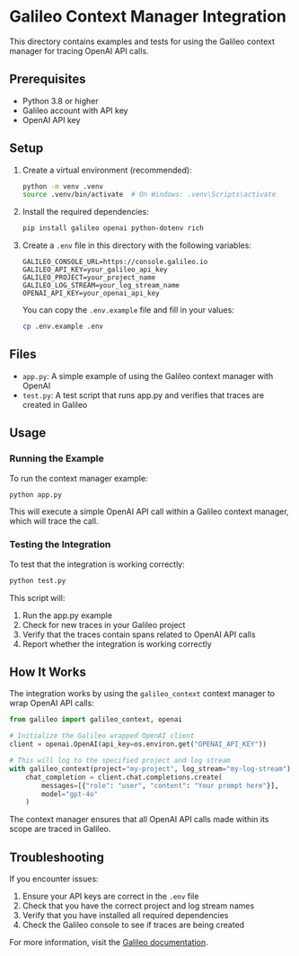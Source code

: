 # Galileo Context Manager Integration

This directory contains examples and tests for using the Galileo context manager for tracing OpenAI API calls.

## Prerequisites

- Python 3.8 or higher
- Galileo account with API key
- OpenAI API key

## Setup

1. Create a virtual environment (recommended):

   ```bash
   python -m venv .venv
   source .venv/bin/activate  # On Windows: .venv\Scripts\activate
   ```

2. Install the required dependencies:

   ```bash
   pip install galileo openai python-dotenv rich
   ```

3. Create a `.env` file in this directory with the following variables:

   ```
   GALILEO_CONSOLE_URL=https://console.galileo.io
   GALILEO_API_KEY=your_galileo_api_key
   GALILEO_PROJECT=your_project_name
   GALILEO_LOG_STREAM=your_log_stream_name
   OPENAI_API_KEY=your_openai_api_key
   ```

   You can copy the `.env.example` file and fill in your values:

   ```bash
   cp .env.example .env
   ```

## Files

- `app.py`: A simple example of using the Galileo context manager with OpenAI
- `test.py`: A test script that runs app.py and verifies that traces are created in Galileo

## Usage

### Running the Example

To run the context manager example:

```bash
python app.py
```

This will execute a simple OpenAI API call within a Galileo context manager, which will trace the call.

### Testing the Integration

To test that the integration is working correctly:

```bash
python test.py
```

This script will:

1. Run the app.py example
2. Check for new traces in your Galileo project
3. Verify that the traces contain spans related to OpenAI API calls
4. Report whether the integration is working correctly

## How It Works

The integration works by using the `galileo_context` context manager to wrap OpenAI API calls:

```python
from galileo import galileo_context, openai

# Initialize the Galileo wrapped OpenAI client
client = openai.OpenAI(api_key=os.environ.get("OPENAI_API_KEY"))

# This will log to the specified project and log stream
with galileo_context(project="my-project", log_stream="my-log-stream"):
    chat_completion = client.chat.completions.create(
        messages=[{"role": "user", "content": "Your prompt here"}],
        model="gpt-4o"
    )
```

The context manager ensures that all OpenAI API calls made within its scope are traced in Galileo.

## Troubleshooting

If you encounter issues:

1. Ensure your API keys are correct in the `.env` file
2. Check that you have the correct project and log stream names
3. Verify that you have installed all required dependencies
4. Check the Galileo console to see if traces are being created

For more information, visit the [Galileo documentation](https://docs.galileo.io).
